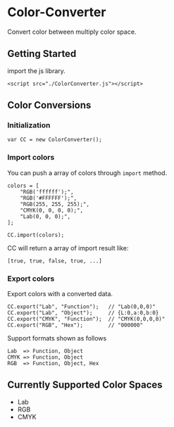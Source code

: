 # Color-Converter

Convert color between multiply color space.

## Getting Started

import the js library.

`<script src="./ColorConverter.js"></script>`

## Color Conversions

### Initialization

`var CC = new ColorConverter();`

### Import colors

You can push a array of colors through `import` method.

```
colors = [
    "RGB('ffffff');",
    "RGB('#FFFFFF');",
    "RGB(255, 255, 255);",
    "CMYK(0, 0, 0, 0);",
    "Lab(0, 0, 0);",
];

CC.import(colors);
```

CC will return a array of import result like:

`[true, true, false, true, ...]`

### Export colors

Export colors with a converted data.

```
CC.export("Lab", "Function");   // "Lab(0,0,0)"
CC.export("Lab", "Object");     // {L:0,a:0,b:0}
CC.export("CMYK", "Function");  // "CMYK(0,0,0,0)"
CC.export("RGB", "Hex");        // "000000"
```

Support formats shown as follows

```
Lab  => Function, Object
CMYK => Function, Object
RGB  => Function, Object, Hex
```

## Currently Supported Color Spaces

* Lab
* RGB
* CMYK